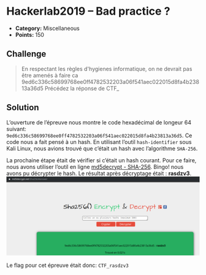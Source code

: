 # Hackerlab2019 – Bad practice ?

* **Category:** Miscellaneous
* **Points:** 150

## Challenge

>En respectant les règles d'hygienes informatique, on ne devrait pas être amenés à faire ca
>9ed6c336c58699768ee0ff4782532203a06f541aec022015d8fa4b23813a36d5
>Précédez la réponse de CTF_

## Solution
L’ouverture de l’épreuve nous montre le code hexadécimal de longeur 64 suivant:
`9ed6c336c58699768ee0ff4782532203a06f541aec022015d8fa4b23813a36d5`.
Ce code nous a fait pensé à un hash. En utilisant l’outil `hash-identifier` sous Kali Linux, nous avions trouvé que c’était un hash avec l’algorithme `SHA-256`.


La prochaine étape était de vérifier si c’était un hash courant. Pour ce faire, nous avons utiliser l’outil en ligne [md5decrypt - SHA-256](https://md5decrypt.net/Sha256/).
Bingo! nous avons pu décrypter le hash. Le résultat après décryptage était : **rasdzv3**.
![](bad_practice1.png)

Le flag pour cet épreuve était donc: ```CTF_rasdzv3```
